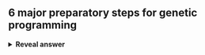 ## 6 major preparatory steps for genetic programming
<details>
<summary><b>Reveal answer</b></summary>
1. Determine set of terminals<br>2. Determine set of funcitons<br>3. define syntax rules<br>4.&nbsp;&nbsp;Determine fitness measure<br>5. Determine parameters for the run<br>6. Determining the criterion for termination
</details>
